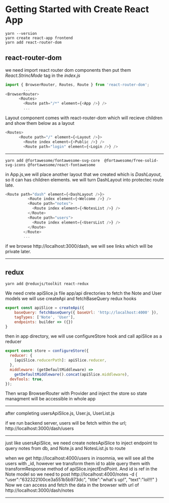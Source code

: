 # Getting Started with Create React App

```console
yarn --version
yarn create react-app frontend
yarn add react-router-dom
```

## react-router-dom

we need import react router dom components then put them _React.StrincMode_ tag in the _index.js_

```javascript
import { BrowserRouter, Routes, Route } from 'react-router-dom';
        ...
<BrowserRouter>
      <Routes>
        <Route path="/*" element={<App />} />
        ...
```

Layout component comes with react-router-dom which will recieve children and show them below as a layout

```javascript
<Routes>
      <Route path="/" element={<Layout />}>
        <Route index element={<Public />} />
        <Route path="login" element={<Login />} />
```

---

```console
yarn add @fortawesome/fontawesome-svg-core  @fortawesome/free-solid-svg-icons @fortawesome/react-fontawesome
```

in App.js,we will place another layout that we created which is _DashLayout_, so it can has children elements. we will turn DashLayout into protectec route late.

```javascript
<Route path="dash" element={<DashLayout />}>
          <Route index element={<Welcome />} />
          <Route path="notes">
            <Route index element={<NotesList />} />
          </Route>
          <Route path="users">
            <Route index element={<UsersList />} />
          </Route>
        </Route>
        ...
```

if we browse http://localhost:3000/dash, we will see links which will be private later.

---

## redux

```console
yarn add @reduxjs/toolkit react-redux
```

We need crete apiSlice.js file app/api directories to fetch the Note and User models
we will use createApi and fetchBaseQuery redux hooks

```javascript
export const apiSlice = createApi({
    baseQuery: fetchBaseQuery({ baseUrl: 'http://localhost:4000' }),
    tagTypes: ['Note', 'User'],
    endpoints: builder => ({})
}
```

then in app directory, we will use configureStore hook and call apiSlice as a reducer

```javascript
export const store = configureStore({
  reducer: {
    [apiSlice.reducerPath]: apiSlice.reducer,
  },
  middleware: (getDefaultMiddleware) =>
    getDefaultMiddleware().concat(apiSlice.middleware),
  devTools: true,
});
```

Then wrap BrowserRouter with Provider and inject the store so state managment will be accessible in whole app

---

after completing usersApiSlice.js, User.js, UserList.js

if we run backend server, users will be fetch within the url;
http://localhost:3000/dash/users

---

just like usersApiSlice, we need create notesApiSlice to inject endpoint to query notes from db, and Note.js and NotesList.js to route

when we get http://localhost:4000/users in insomnia, we will see all the users with \_id, however we transform them id to able query them with transformResponse method of apiSlice.injectEndPoint. And id is ref in the Note model so we need to post
http://localhost:4000/notes
-d {
"user":"632322100ce3a551b5b973dc",
"title":"what's up!",
"text":"lol!!!"
}
Now we can access and fetch the data in the browser with url of
http://localhost:3000/dash/notes

---
